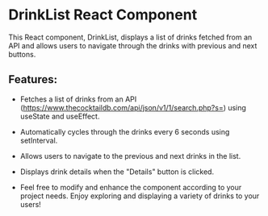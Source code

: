 # DrinkList React Component
This React component, DrinkList, displays a list of drinks fetched from an API and allows users to navigate through the drinks with previous and next buttons. 

## Features:
- Fetches a list of drinks from an API (https://www.thecocktaildb.com/api/json/v1/1/search.php?s=) using useState and useEffect.
- Automatically cycles through the drinks every 6 seconds using setInterval.
- Allows users to navigate to the previous and next drinks in the list.
- Displays drink details when the "Details" button is clicked.

- Feel free to modify and enhance the component according to your project needs. Enjoy exploring and displaying a variety of drinks to your users! 

### 